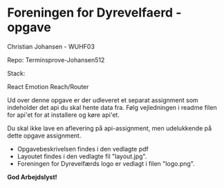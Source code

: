 # Foreningen for Dyrevelfaerd - opgave


Christian Johansen - WUHF03

Repo: Terminsprove-Johansen512

Stack:

React
Emotion
Reach/Router



Ud over denne opgave er der udleveret et separat assignment som indeholder det api du skal hente data fra. Følg vejledningen i readme filen for api'et for at installere og køre api'et.

Du skal ikke lave en aflevering på api-assignment, men udelukkende på dette opgave assignment. 

* Opgavebeskrivelsen findes i den vedlagte pdf
* Layoutet findes i den vedlagte fil "layout.jpg".
* Foreningen for Dyrevelfærds logo er vedlagt i filen  "logo.png".

**God Arbejdslyst!**
